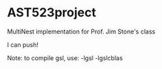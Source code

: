 AST523project
=============

MultiNest implementation for Prof. Jim Stone's class

I can push!

Note: to compile gsl, use: -lgsl -lgslcblas
